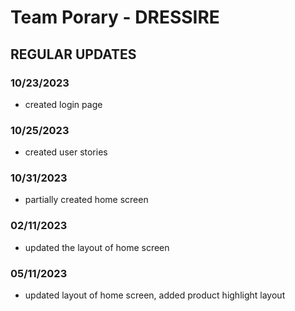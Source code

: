# Team Porary - DRESSIRE

## REGULAR UPDATES

### 10/23/2023
- created login page

### 10/25/2023
- created user stories

### 10/31/2023
- partially created home screen

### 02/11/2023
- updated the layout of home screen

### 05/11/2023
- updated layout of home screen, added product highlight layout
